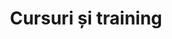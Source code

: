 ---
title: "Cursuri și training"
category: Cursuri și training
layout: category
tag: "Sănătate și recreere"
---